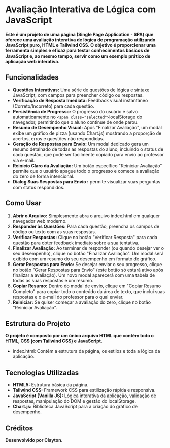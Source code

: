 # Avaliação Interativa de Lógica com JavaScript

**Este é um projeto de uma página (Single Page Application - SPA) que oferece uma avaliação interativa de lógica de programação utilizando JavaScript puro, HTML e Tailwind CSS. O objetivo é proporcionar uma ferramenta simples e eficaz para testar conhecimentos básicos de JavaScript e, ao mesmo tempo, servir como um exemplo prático de aplicação web interativa.**

## Funcionalidades

* **Questões Interativas:** Uma série de questões de lógica e sintaxe JavaScript, com campos para preencher código ou respostas.
* **Verificação de Resposta Imediata:** Feedback visual instantâneo (Correto/Incorreto) para cada questão.
* **Persistência de Progresso:** O progresso do usuário é salvo automaticamente no `<span class="selected">`localStorage do navegador, permitindo que o aluno continue de onde parou.
* **Resumo de Desempenho Visual:** Após "Finalizar Avaliação", um modal exibe um gráfico de pizza (usando Chart.js) mostrando a proporção de acertos, erros e questões não respondidas.
* **Geração de Respostas para Envio:** Um modal dedicado gera um resumo detalhado de todas as respostas do aluno, incluindo o status de cada questão, que pode ser facilmente copiado para envio ao professor via e-mail.
* **Reinício Claro da Avaliação:** Um botão específico "Reiniciar Avaliação" permite que o usuário apague todo o progresso e comece a avaliação do zero de forma intencional.
* **Dialog Suas Sespostas para Envio :** permite visualizar suas perguntas com status respondidos.

## Como Usar

1. **Abrir o Arquivo:** Simplesmente abra o arquivo <span class="selected">index.html</span> em qualquer navegador web moderno.
2. **Responder às Questões:** Para cada questão, preencha os campos de código ou texto com as suas respostas.
3. **Verificar Respostas:** Clique no botão "Verificar Resposta" para cada questão para obter feedback imediato sobre a sua tentativa.
4. **Finalizar Avaliação:** Ao terminar de responder (ou quando desejar ver o seu desempenho), clique no botão "Finalizar Avaliação". Um modal será exibido com um resumo do seu desempenho em formato de gráfico.
5. **Gerar Respostas para Envio:** Se desejar enviar o seu progresso, clique no botão "Gerar Respostas para Envio" (este botão só estará ativo após finalizar a avaliação). Um novo modal aparecerá com uma tabela de todas as suas respostas e um resumo.
6. **Copiar Resumo:** Dentro do modal de envio, clique em "Copiar Resumo Completo" para copiar todo o conteúdo da área de texto, que inclui suas respostas e o e-mail do professor para o qual enviar.
7. **Reiniciar:** Se quiser começar a avaliação do zero, clique no botão "Reiniciar Avaliação".

## Estrutura do Projeto

**O projeto é composto por um único arquivo HTML que contém todo o HTML, CSS (com Tailwind CSS) e JavaScript.**

* <span class="selected">index.html</span>: Contém a estrutura da página, os estilos e toda a lógica da aplicação.

## Tecnologias Utilizadas

* **HTML5:** Estrutura básica da página.
* **Tailwind CSS:** Framework CSS para estilização rápida e responsiva.
* **JavaScript (Vanilla JS):** Lógica interativa da aplicação, validação de respostas, manipulação do DOM e gestão do <span class="selected">localStorage</span>.
* **Chart.js:** Biblioteca JavaScript para a criação do gráfico de desempenho.

## Créditos

**Desenvolvido por Clayton.**
